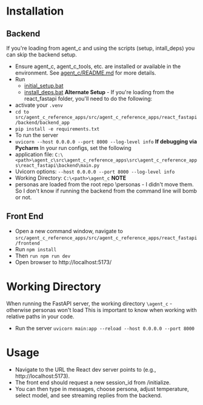 # Installation
## Backend
If you're loading from agent_c and using the scripts (setup, intall_deps) you can skip the backend setup.  
- Ensure agent_c, agent_c_tools, etc. are installed or available in the environment. See [agent_c/README.md](README.md) for more details.
- Run  
  - [initial_setup.bat](..%2F..%2F..%2F..%2F..%2Fscripts%2Finitial_setup.bat)
  - [install_deps.bat](..%2F..%2F..%2F..%2F..%2Fscripts%2Finstall_deps.bat)
**Alternate Setup** - If you're loading from the react_fastapi folder, you'll need to do the following:
- activate your `.venv`
- `cd to src/agent_c_reference_apps/src/agent_c_reference_apps/react_fastapi/backend/backend_app`
- `pip install -e requirements.txt`
- To run the server
- `uvicorn --host 0.0.0.0 --port 8000 --log-level info`
**If debugging via Pycharm**
In your run configs, set the following
- application file: `C:\<path>\agent_c\src\agent_c_reference_apps\src\agent_c_reference_apps\react_fastapi\backend\main.py`
- Uvicorn options: `--host 0.0.0.0 --port 8000 --log-level info`
- Working Directory: `C:\<path>\agent_c`
****NOTE**** 
- personas are loaded from the root repo \personas - I didn't move them.  So I don't know if running the backend from the command line will bomb or not.

## Front End
- Open a new command window, navigate to `src/agent_c_reference_apps/src/agent_c_reference_apps/react_fastapi/frontend`
- Run `npm install`
- Then `run npm run dev`
- Open browser to http://localhost:5173/

# Working Directory
When running the FastAPI server, the working directory `\agent_c` - otherwise personas won't load
This is important to know when working with relative paths in your code.


- Run the server `uvicorn main:app --reload --host 0.0.0.0 --port 8000`

# Usage
- Navigate to the URL the React dev server points to (e.g., http://localhost:5173).
- The front end should request a new session_id from /initialize.
- You can then type in messages, choose persona, adjust temperature, select model, and see streaming replies from the backend.